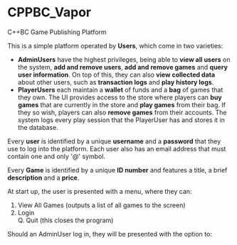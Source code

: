 # CPPBC_Vapor
C++BC Game Publishing Platform

This is a simple platform operated by <b>Users</b>, which come in two varieties:
<ul>
  <li><b>AdminUsers</b> have the highest privileges, being able to <b>view all users</b> on the system, <b>add and remove users</b>, <b>add and remove games</b> and <b>query user information</b>. On top of this, they can also <b>view collected data</b> about other users, such as <b>transaction logs</b> and <b>play history logs</b>.</li>
 
<li><b>PlayerUsers</b> each maintain a <b>wallet</b> of funds and a <b>bag</b> of games that they own. The UI provides access to the store where players can <b>buy games</b> that are currently in the store and <b>play games</b> from their bag. If they so wish, players can also <b>remove games</b> from their accounts. The system logs every play session that the PlayerUser has and stores it in the database.</li>
</ul>

Every <b>user</b> is identified by a unique <b>username</b> and a <b>password</b> that they use to log into the platform. Each user also has an email address that must contain one and only '@' symbol.

Every <b>Game</b> is identified by a unique <b>ID number</b> and features a </b>title</b>, a brief <b>description</b> and a <b>price</b>. 

At start up, the user is presented with a menu, where they can:
1. View All Games (outputs a list of all games to the screen)
2. Login<br>
Q. Quit (this closes the program)

Should an AdminUser log in, they will be presented with the option to:

